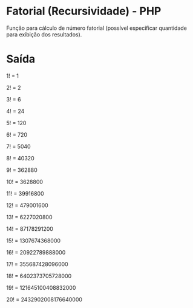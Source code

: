 # Fatorial (Recursividade) - PHP
Função para cálculo de número fatorial (possível especificar quantidade para exibição dos resultados).

# Saída
1! = 1

2! = 2

3! = 6

4! = 24

5! = 120

6! = 720

7! = 5040

8! = 40320

9! = 362880

10! = 3628800

11! = 39916800

12! = 479001600

13! = 6227020800

14! = 87178291200

15! = 1307674368000

16! = 20922789888000

17! = 355687428096000

18! = 6402373705728000

19! = 121645100408832000

20! = 2432902008176640000